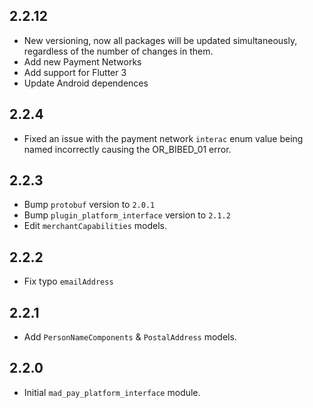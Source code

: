 ## 2.2.12

* New versioning, now all packages will be updated simultaneously, regardless of the number of changes in them.
* Add new Payment Networks
* Add support for Flutter 3
* Update Android dependences


## 2.2.4

* Fixed an issue with the payment network `interac` enum value being named incorrectly causing the OR_BIBED_01 error.

## 2.2.3

* Bump `protobuf` version to `2.0.1`
* Bump `plugin_platform_interface` version to `2.1.2`
* Edit `merchantCapabilities` models.


## 2.2.2

* Fix typo `emailAddress`

## 2.2.1

* Add `PersonNameComponents` & `PostalAddress` models.

## 2.2.0

* Initial `mad_pay_platform_interface` module.